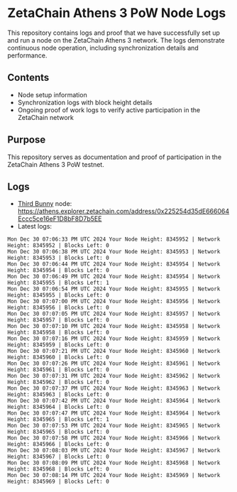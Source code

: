 # ZetaChain Athens 3 PoW Node Logs
This repository contains logs and proof that we have successfully set up and run a node on the ZetaChain Athens 3 network. The logs demonstrate continuous node operation, including synchronization details and performance.

## Contents
- Node setup information
- Synchronization logs with block height details
- Ongoing proof of work logs to verify active participation in the ZetaChain network

## Purpose
This repository serves as documentation and proof of participation in the ZetaChain Athens 3 PoW testnet.

## Logs

- [Third Bunny](https://thirdbunny.xyz/) node: https://athens.explorer.zetachain.com/address/0x225254d35dE666064Eccc5ce16eF1D8bF8D7b5EE
- Latest logs:
```
Mon Dec 30 07:06:33 PM UTC 2024 Your Node Height: 8345952 | Network Height: 8345952 | Blocks Left: 0
Mon Dec 30 07:06:38 PM UTC 2024 Your Node Height: 8345953 | Network Height: 8345953 | Blocks Left: 0
Mon Dec 30 07:06:44 PM UTC 2024 Your Node Height: 8345954 | Network Height: 8345954 | Blocks Left: 0
Mon Dec 30 07:06:49 PM UTC 2024 Your Node Height: 8345954 | Network Height: 8345955 | Blocks Left: 1
Mon Dec 30 07:06:54 PM UTC 2024 Your Node Height: 8345955 | Network Height: 8345955 | Blocks Left: 0
Mon Dec 30 07:07:00 PM UTC 2024 Your Node Height: 8345956 | Network Height: 8345956 | Blocks Left: 0
Mon Dec 30 07:07:05 PM UTC 2024 Your Node Height: 8345957 | Network Height: 8345957 | Blocks Left: 0
Mon Dec 30 07:07:10 PM UTC 2024 Your Node Height: 8345958 | Network Height: 8345958 | Blocks Left: 0
Mon Dec 30 07:07:16 PM UTC 2024 Your Node Height: 8345959 | Network Height: 8345959 | Blocks Left: 0
Mon Dec 30 07:07:21 PM UTC 2024 Your Node Height: 8345960 | Network Height: 8345960 | Blocks Left: 0
Mon Dec 30 07:07:26 PM UTC 2024 Your Node Height: 8345961 | Network Height: 8345961 | Blocks Left: 0
Mon Dec 30 07:07:31 PM UTC 2024 Your Node Height: 8345962 | Network Height: 8345962 | Blocks Left: 0
Mon Dec 30 07:07:37 PM UTC 2024 Your Node Height: 8345963 | Network Height: 8345963 | Blocks Left: 0
Mon Dec 30 07:07:42 PM UTC 2024 Your Node Height: 8345964 | Network Height: 8345964 | Blocks Left: 0
Mon Dec 30 07:07:47 PM UTC 2024 Your Node Height: 8345964 | Network Height: 8345965 | Blocks Left: 1
Mon Dec 30 07:07:53 PM UTC 2024 Your Node Height: 8345965 | Network Height: 8345965 | Blocks Left: 0
Mon Dec 30 07:07:58 PM UTC 2024 Your Node Height: 8345966 | Network Height: 8345966 | Blocks Left: 0
Mon Dec 30 07:08:03 PM UTC 2024 Your Node Height: 8345967 | Network Height: 8345967 | Blocks Left: 0
Mon Dec 30 07:08:09 PM UTC 2024 Your Node Height: 8345968 | Network Height: 8345968 | Blocks Left: 0
Mon Dec 30 07:08:14 PM UTC 2024 Your Node Height: 8345969 | Network Height: 8345969 | Blocks Left: 0
```
